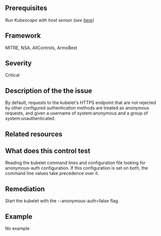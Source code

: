 ## Prerequisites
 *Run Kubescape with host sensor (see [here](https://hub.armo.cloud/docs/host-sensor))*
 
## Framework
MITRE, NSA, AllControls, ArmoBest
 
## Severity
Critical

## Description of the the issue
By default, requests to the kubelet's HTTPS endpoint that are not rejected by other configured authentication methods are treated as anonymous requests, and given a username of system:anonymous and a group of system:unauthenticated.
 
## Related resources

 
## What does this control test
Reading the kubelet command lines and configuration file looking for anonymous-auth configuration. If this configuration is set on both, the command line values take precedence over it.
 
## Remediation
Start the kubelet with the --anonymous-auth=false flag.
 
## Example
No example
